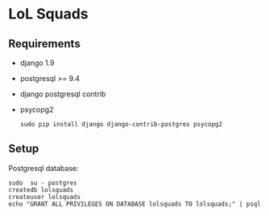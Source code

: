 LoL Squads
==========

Requirements
------------

 - django 1.9
 - postgresql >= 9.4
 - django postgresql contrib
 - psycopg2

    ```sudo pip install django django-contrib-postgres psycopg2```

Setup
-----

Postgresql database:

```
sudo  su - postgres
createdb lolsquads
createuser lolsquads
echo "GRANT ALL PRIVILEGES ON DATABASE lolsquads TO lolsquads;" | psql
```


